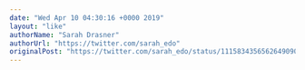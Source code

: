```yaml
---
date: "Wed Apr 10 04:30:16 +0000 2019"
layout: "like"
authorName: "Sarah Drasner"
authorUrl: "https://twitter.com/sarah_edo"
originalPost: "https://twitter.com/sarah_edo/status/1115834356562649090"
---
```

